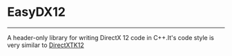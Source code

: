 # EasyDX12

----------

A header-only library for writing DirectX 12 code in C++.It's code style is very similar to [DirectXTK12](https://github.com/microsoft/DirectXTK12)
